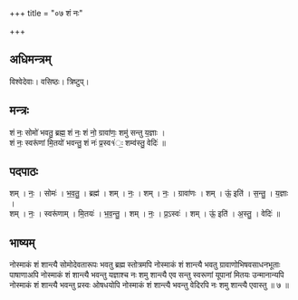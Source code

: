 +++
title = "०७ शं नः"

+++
## अधिमन्त्रम्
विश्वेदेवाः। वसिष्ठः। त्रिष्टुप्।

## मन्त्रः
शं नः॒ सोमो॑ भवतु॒ ब्रह्म॒ शं नः॒ शं नो॒ ग्रावा॑णः॒ शमु॑ सन्तु य॒ज्ञाः ।  
शं नः॒ स्वरू॑णां मि॒तयो॑ भवन्तु॒ शं नः॑ प्र॒स्व१॑ः॒ शम्व॑स्तु॒ वेदिः॑ ॥

## पदपाठः
शम् । नः॒ । सोमः॑ । भ॒व॒तु॒ । ब्रह्म॑ । शम् । नः॒ । शम् । नः॒ । ग्रावा॑णः । शम् । ऊं॒ इति॑ । स॒न्तु॒ । य॒ज्ञाः ।  
शम् । नः॒ । स्वरू॑णाम् । मि॒तयः॑ । भ॒व॒न्तु॒ । शम् । नः॒ । प्र॒ऽस्वः॑ । शम् । ऊं॒ इति॑ । अ॒स्तु॒ । वेदिः॑ ॥

## भाष्यम्
नोस्माकं शं शान्त्यै सोमोदेवतारूपः भवतु ब्रह्म स्तोत्रमपि नोस्माकं शं शान्त्यै भवतु ग्रावाणोभिषवसाधनभूताः पाषाणाअपि नोस्माकं शं शान्त्यै भवन्तु यज्ञाश्च नः शमु शान्त्यै एव सन्तु स्वरूणां यूपानां मितयः उन्मानान्यपि नोस्माकं शं शान्त्यै भवन्तु प्रस्वः ओषधयोपि नोस्माकं शं शान्त्यै भवन्तु वेदिरपि नः शमु शान्त्यै एवास्तु ॥ ७ ॥
